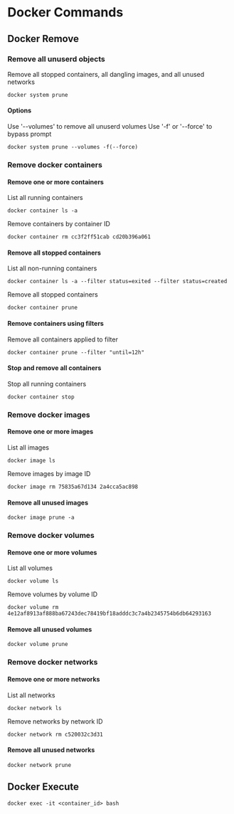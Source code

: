 # Docker Commands
## Docker Remove
### Remove all unuserd objects
Remove all stopped containers, all dangling images, and all unused networks
```
docker system prune
```
#### Options
Use '--volumes' to remove all unuserd volumes
Use '-f' or '--force' to bypass prompt
```
docker system prune --volumes -f(--force)
```
### Remove docker containers
#### Remove one or more containers
List all running containers
```
docker container ls -a
```
Remove containers by container ID
```
docker container rm cc3f2ff51cab cd20b396a061
```
#### Remove all stopped containers
List all non-running containers
```
docker container ls -a --filter status=exited --filter status=created
```
Remove all stopped containers
```
docker container prune
```
#### Remove containers using filters
Remove all containers applied to filter
```
docker container prune --filter "until=12h"
```
#### Stop and remove all containers
Stop all running containers
```
docker container stop
```
### Remove docker images
#### Remove one or more images
List all images
```
docker image ls
```
Remove images by image ID
```
docker image rm 75835a67d134 2a4cca5ac898
```
#### Remove all unused images
```
docker image prune -a
```
### Remove docker volumes
#### Remove one or more volumes
List all volumes
```
docker volume ls
```
Remove volumes by volume ID
```
docker volume rm 4e12af8913af888ba67243dec78419bf18adddc3c7a4b2345754b6db64293163
```
#### Remove all unused volumes
```
docker volume prune
```
### Remove docker networks
#### Remove one or more networks
List all networks
```
docker network ls
```
Remove networks by network ID
```
docker network rm c520032c3d31
```
#### Remove all unused networks
```
docker network prune
```
## Docker Execute
```
docker exec -it <container_id> bash
```